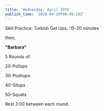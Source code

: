 ```yaml
---
title: 'Wednesday, April 29th'
publish_time: '2020-04-29T00:49:19Z'
---
```


Skill Practice: Turkish Get Ups, :15-20 minutes

then,

**"Barbara"**

5 Rounds of:

20-Pullups

30-Pushups

40-Situps

50-Squats

Rest 3:00 between each round.
